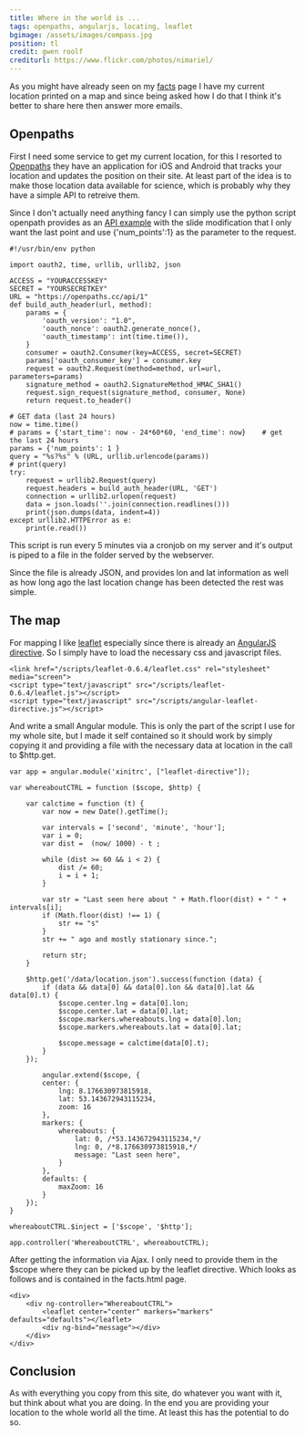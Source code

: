 ```yaml
---
title: Where in the world is ...
tags: openpaths, angularjs, locating, leaflet
bgimage: /assets/images/compass.jpg
position: tl
credit: gwen roolf
crediturl: https://www.flickr.com/photos/nimariel/
---
```


As you might have already seen on my [facts](/facts.html) page I have
my current location printed on a map and since being asked how I do
that I think it's better to share here then answer more emails. 


<!--more-->

## Openpaths 

First I need some service to get my current location, for this I
resorted to [Openpaths](http://openpaths.cc) they have an application
for iOS and Android that tracks your location and updates the position
on their site. At least part of the idea is to make those location
data available for science, which is probably why they have a simple
API to retreive them.  

Since I don't actually need anything fancy I can simply use the python
script openpath provides as an [API example](https://openpaths.cc/api)
with the slide modification that I only want the last point and use
<span class="tt">{'num_points':1}</span> as the parameter to the
request.


~~~ {.python}
#!/usr/bin/env python        

import oauth2, time, urllib, urllib2, json

ACCESS = "YOURACCESSKEY"
SECRET = "YOURSECRETKEY"
URL = "https://openpaths.cc/api/1" 
def build_auth_header(url, method):
    params = {
        'oauth_version': "1.0",
        'oauth_nonce': oauth2.generate_nonce(),
        'oauth_timestamp': int(time.time()),
    }
    consumer = oauth2.Consumer(key=ACCESS, secret=SECRET)
    params['oauth_consumer_key'] = consumer.key
    request = oauth2.Request(method=method, url=url, parameters=params)
    signature_method = oauth2.SignatureMethod_HMAC_SHA1()
    request.sign_request(signature_method, consumer, None)
    return request.to_header()

# GET data (last 24 hours)
now = time.time()
# params = {'start_time': now - 24*60*60, 'end_time': now}    # get the last 24 hours
params = {'num_points': 1 }
query = "%s?%s" % (URL, urllib.urlencode(params))
# print(query)
try:
    request = urllib2.Request(query)
    request.headers = build_auth_header(URL, 'GET')
    connection = urllib2.urlopen(request)
    data = json.loads(''.join(connection.readlines()))
    print(json.dumps(data, indent=4))
except urllib2.HTTPError as e:
    print(e.read())
~~~

This script is run every 5 minutes via a cronjob on my server and it's
output is piped to a file in the folder served by the webserver.


Since the file is already JSON, and provides <span
class="tt">lon</span> and <span class="tt">lat</span> information as
well as how long ago the last location change has been detected the
rest was simple. 

## The map 

For mapping I like [leaflet](http://leafletjs.com) especially since
there is already an
[AngularJS directive](https://github.com/tombatossals/angular-leaflet-directive). So
I simply have to load the necessary css and javascript files. 

~~~ {.html}
<link href="/scripts/leaflet-0.6.4/leaflet.css" rel="stylesheet" media="screen">
<script type="text/javascript" src="/scripts/leaflet-0.6.4/leaflet.js"></script>
<script type="text/javascript" src="/scripts/angular-leaflet-directive.js"></script>
~~~

And write a small Angular module. This is only the part of the script
I use for my whole site, but I made it self contained so it should work
by simply copying it and providing a file with the necessary data at
location in the call to <span class="tt">$http.get</span>.

~~~ {.javascript}
var app = angular.module('xinitrc', ["leaflet-directive"]);

var whereaboutCTRL = function ($scope, $http) {

    var calctime = function (t) {
        var now = new Date().getTime();

        var intervals = ['second', 'minute', 'hour'];
        var i = 0;
        var dist =  (now/ 1000) - t ;

        while (dist >= 60 && i < 2) {
            dist /= 60;
            i = i + 1;
        }

        var str = "Last seen here about " + Math.floor(dist) + " " + intervals[i];
        if (Math.floor(dist) !== 1) {
            str += "s"
        }
        str += " ago and mostly stationary since.";

        return str;
    }

    $http.get('/data/location.json').success(function (data) {
        if (data && data[0] && data[0].lon && data[0].lat && data[0].t) {
            $scope.center.lng = data[0].lon;
            $scope.center.lat = data[0].lat;
            $scope.markers.whereabouts.lng = data[0].lon;
            $scope.markers.whereabouts.lat = data[0].lat;

            $scope.message = calctime(data[0].t);
        }
    });

        angular.extend($scope, {
        center: {
            lng: 8.176630973815918,
            lat: 53.143672943115234,
            zoom: 16
        },
        markers: {
            whereabouts: {
                lat: 0, /*53.143672943115234,*/
                lng: 0, /*8.176630973815918,*/
                message: "Last seen here",
            }
        },
        defaults: {
            maxZoom: 16
        }
    });
}

whereaboutCTRL.$inject = ['$scope', '$http'];

app.controller('WhereaboutCTRL', whereaboutCTRL);
~~~

After getting the information via Ajax. I only need to provide them in
the <span class="tt">$scope</span> where they can be picked up by the
leaflet directive. Which looks as follows and is contained in the
<span class="tt">facts.html</span> page.

~~~ {.html}
<div>
	<div ng-controller="WhereaboutCTRL">
        <leaflet center="center" markers="markers" defaults="defaults"></leaflet>
		<div ng-bind="message"></div>
	</div>
</div>
~~~

## Conclusion

As with everything you copy from this site, do whatever you want with
it, but think about what you are doing. In the end you are providing
your location to the whole world all the time. At least this has the
potential to do so.
